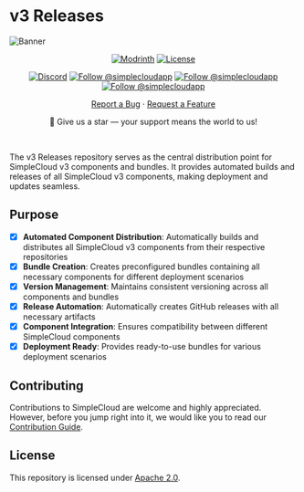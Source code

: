 # v3 Releases

![Banner][banner]

<div align="center">
  
  [![Modrinth][badge-modrinth]][modrinth]
  [![License][badge-license]][license]
  <br>

  [![Discord][badge-discord]][social-discord]
  [![Follow @simplecloudapp][badge-x]][social-x]
  [![Follow @simplecloudapp][badge-bluesky]][social-bluesky]
  [![Follow @simplecloudapp][badge-youtube]][social-youtube]
  <br>

  [Report a Bug][issue-bug-report]
  ·
  [Request a Feature][issue-feature-request]
  <br>

🌟 Give us a star — your support means the world to us!
</div>
<br>

The v3 Releases repository serves as the central distribution point for SimpleCloud v3 components and bundles. It provides automated builds and releases of all SimpleCloud v3 components, making deployment and updates seamless.

## Purpose

- [x] **Automated Component Distribution**: Automatically builds and distributes all SimpleCloud v3 components from their respective repositories
- [x] **Bundle Creation**: Creates preconfigured bundles containing all necessary components for different deployment scenarios
- [x] **Version Management**: Maintains consistent versioning across all components and bundles
- [x] **Release Automation**: Automatically creates GitHub releases with all necessary artifacts
- [x] **Component Integration**: Ensures compatibility between different SimpleCloud components
- [x] **Deployment Ready**: Provides ready-to-use bundles for various deployment scenarios

## Contributing
Contributions to SimpleCloud are welcome and highly appreciated. However, before you jump right into it, we would like you to read our [Contribution Guide][docs-contribute].

## License
This repository is licensed under [Apache 2.0][license].

<!-- LINK GROUP -->
[banner]: https://github.com/simplecloudapp/branding/readme/banner/simplecloud.png
[issue-bug-report]: https://github.com/theSimpleCloud/v3-releases/issues/new?labels=bug&projects=template=01_BUG-REPORT.yml&title=%5BBUG%5D+%3Ctitle%3E
[issue-feature-request]: https://github.com/theSimpleCloud/v3-releases/discussions/new?category=ideas
[docs-thisproject]: https://docs.simplecloud.app/v3
[docs-contribute]: https://docs.simplecloud.app/contribute

[license]: https://opensource.org/licenses/Apache-2.0

[modrinth]: https://modrinth.com/organization/simplecloud

[social-x]: https://x.com/simplecloudapp
[social-bluesky]: https://bsky.app/profile/simplecloud.app
[social-youtube]: https://www.youtube.com/@thesimplecloud9075
[social-discord]: https://discord.simplecloud.app

[badge-modrinth]: https://img.shields.io/badge/modrinth-18181b.svg?style=flat-square&logo=modrinth
[badge-license]: https://img.shields.io/badge/apache%202.0-blue.svg?style=flat-square&label=license&labelColor=18181b&style=flat-square&color=e11d48
[badge-discord]: https://img.shields.io/badge/Community_Discord-d95652.svg?style=flat-square&logo=discord&color=27272a
[badge-x]: https://img.shields.io/badge/Follow_@simplecloudapp-d95652.svg?style=flat-square&logo=x&color=27272a
[badge-bluesky]: https://img.shields.io/badge/Follow_@simplecloud.app-d95652.svg?style=flat-square&logo=bluesky&color=27272a
[badge-youtube]: https://img.shields.io/badge/youtube-d95652.svg?style=flat-square&logo=youtube&color=27272a
